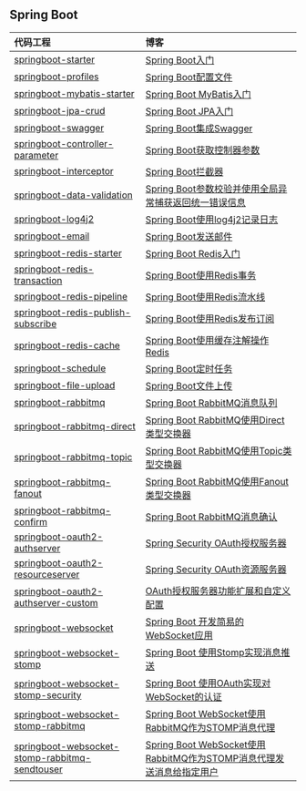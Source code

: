 ## Spring Boot

| 代码工程 | 博客 |
| :-----| :---- |
| [springboot-starter](https://github.com/sunt89/SpringBootDemo/tree/master/springboot-starter) | [Spring Boot入门](https://www.opfly.cn/2019/01/04/springboot/springboot-starter/) |
| [springboot-profiles](https://github.com/sunt89/SpringBootDemo/tree/master/springboot-profiles) | [Spring Boot配置文件](https://www.opfly.cn/2019/01/05/springboot/springboot-profiles/) |
| [springboot-mybatis-starter](https://github.com/sunt89/SpringBootDemo/tree/master/springboot-mybatis-starter) | [Spring Boot MyBatis入门](https://www.opfly.cn/2019/01/06/mybatis/springboot-mybatis-starter/) |
| [springboot-jpa-crud](https://github.com/sunt89/SpringBootDemo/tree/master/springboot-jpa-crud) | [Spring Boot JPA入门](https://www.opfly.cn/2019/01/07/jpa/springboot-jpa-crud/) |
| [springboot-swagger](https://github.com/sunt89/SpringBootDemo/tree/master/springboot-swagger) | [Spring Boot集成Swagger](https://opfly.cn/2019/01/09/springboot/springboot-swagger/) |
| [springboot-controller-parameter](springboot-controller-parameter) | [Spring Boot获取控制器参数](https://www.opfly.cn/2019/01/16/springboot/springboot-controller-parameter/) |
| [springboot-interceptor](https://github.com/sunt89/SpringBootDemo/tree/master/springboot-interceptor) | [Spring Boot拦截器](https://www.opfly.cn/2019/01/17/springboot/springboot-interceptor/) |
| [springboot-data-validation](https://github.com/sunt89/SpringBootDemo/tree/master/springboot-data-validation) | [Spring Boot参数校验并使用全局异常捕获返回统一错误信息](https://www.opfly.cn/2019/01/20/springboot/springboot-data-validation/) |
| [springboot-log4j2](https://github.com/sunt89/SpringBootDemo/tree/master/springboot-log4j2) | [Spring Boot使用log4j2记录日志](https://www.opfly.cn/2019/01/25/log/springboot-log4j2/) |
| [springboot-email](https://github.com/sunt89/SpringBootDemo/tree/master/springboot-email) | [Spring Boot发送邮件](https://www.opfly.cn/2019/01/26/springboot/springboot-email/) |
| [springboot-redis-starter](https://github.com/sunt89/SpringBootDemo/tree/master/springboot-redis-starter) | [Spring Boot Redis入门](https://www.opfly.cn/2019/01/28/redis/springboot-redis-starter/) |
| [springboot-redis-transaction](https://github.com/sunt89/SpringBootDemo/tree/master/springboot-redis-transaction) | [Spring Boot使用Redis事务](https://www.opfly.cn/2019/01/31/redis/springboot-redis-transaction/) |
| [springboot-redis-pipeline](https://github.com/sunt89/SpringBootDemo/tree/master/springboot-redis-pipeline) | [Spring Boot使用Redis流水线](https://www.opfly.cn/2019/02/01/redis/springboot-redis-pipeline/) |
| [springboot-redis-publish-subscribe](https://github.com/sunt89/SpringBootDemo/tree/master/springboot-redis-publish-subscribe) | [Spring Boot使用Redis发布订阅](https://www.opfly.cn/2019/02/02/redis/springboot-redis-publish-subscribe/) |
| [springboot-redis-cache](https://github.com/sunt89/SpringBootDemo/tree/master/springboot-redis-cache) | [Spring Boot使用缓存注解操作Redis](https://www.opfly.cn/2019/02/04/redis/springboot-redis-cache/) |
| [springboot-schedule](https://github.com/sunt89/SpringBootDemo/tree/master/springboot-schedule) | [Spring Boot定时任务](https://www.opfly.cn/2019/02/07/springboot/springboot-schedule/) |
| [springboot-file-upload](https://github.com/sunt89/SpringBootDemo/tree/master/springboot-file-upload) | [Spring Boot文件上传](https://www.opfly.cn/2019/02/09/springboot/springboot-file-upload/) |
| [springboot-rabbitmq](https://github.com/sunt89/SpringBootDemo/tree/master/springboot-rabbitmq) | [Spring Boot RabbitMQ消息队列](https://www.opfly.cn/2019/08/04/rabbitmq/springboot-rabbitmq/) |
| [springboot-rabbitmq-direct](https://github.com/sunt89/SpringBootDemo/tree/master/springboot-rabbitmq-direct) | [Spring Boot RabbitMQ使用Direct类型交换器](https://www.opfly.cn/2019/08/05/rabbitmq/springboot-rabbitmq-direct/) |
| [springboot-rabbitmq-topic](https://github.com/sunt89/SpringBootDemo/tree/master/springboot-rabbitmq-topic) | [Spring Boot RabbitMQ使用Topic类型交换器](https://www.opfly.cn/2019/08/08/rabbitmq/springboot-rabbitmq-topic/) |
| [springboot-rabbitmq-fanout](https://github.com/sunt89/SpringBootDemo/tree/master/springboot-rabbitmq-fanout) | [Spring Boot RabbitMQ使用Fanout类型交换器](https://www.opfly.cn/2019/08/10/rabbitmq/springboot-rabbitmq-fanout/) |
| [springboot-rabbitmq-confirm](https://github.com/sunt89/SpringBootDemo/tree/master/springboot-rabbitmq-confirm) | [Spring Boot RabbitMQ消息确认](https://www.opfly.cn/2019/08/15/rabbitmq/springboot-rabbitmq-confirm/) |
| [springboot-oauth2-authserver](https://github.com/sunt89/SpringBootDemo/tree/master/springboot-oauth2-authserver) | [Spring Security OAuth授权服务器](https://www.opfly.cn/2019/10/09/springsecurity/springboot-oauth2-authserver/)  |
| [springboot-oauth2-resourceserver](https://github.com/sunt89/SpringBootDemo/tree/master/springboot-oauth2-resourceserver) | [Spring Security OAuth资源服务器](https://www.opfly.cn/2019/10/11/springsecurity/springboot-oauth2-resourceserver/) |
| [springboot-oauth2-authserver-custom](https://github.com/sunt89/SpringBootDemo/tree/master/springboot-oauth2-authserver-custom) | [OAuth授权服务器功能扩展和自定义配置](https://www.opfly.cn/2019/10/13/springsecurity/springboot-oauth2-authserver-custom/) |
| [springboot-websocket](https://github.com/sunt89/SpringBootDemo/tree/master/springboot-websocket) | [Spring Boot 开发简易的WebSocket应用](https://www.opfly.cn/2019/10/18/websocket/springboot-websocket/) |
| [springboot-websocket-stomp](https://github.com/sunt89/SpringBootDemo/tree/master/springboot-websocket-stomp) | [Spring Boot 使用Stomp实现消息推送](https://www.opfly.cn/2019/10/20/websocket/springboot-websocket-stomp/) |
| [springboot-websocket-stomp-security](https://github.com/sunt89/SpringBootDemo/tree/master/springboot-websocket-stomp-security) | [Spring Boot 使用OAuth实现对WebSocket的认证](https://www.opfly.cn/2019/10/23/websocket/springboot-websocket-stomp-security/) |
| [springboot-websocket-stomp-rabbitmq](https://github.com/sunt89/SpringBootDemo/tree/master/springboot-websocket-stomp-rabbitmq) | [Spring Boot WebSocket使用RabbitMQ作为STOMP消息代理](https://www.opfly.cn/2019/10/25/websocket/springboot-websocket-stomp-rabbitmq/) |
| [springboot-websocket-stomp-rabbitmq-sendtouser](https://github.com/sunt89/SpringBootDemo/tree/master/springboot-websocket-stomp-rabbitmq-sendtouser) | [Spring Boot WebSocket使用RabbitMQ作为STOMP消息代理发送消息给指定用户](https://www.opfly.cn/2019/10/27/websocket/springboot-websocket-stomp-rabbitmq-sendtouser/) |
